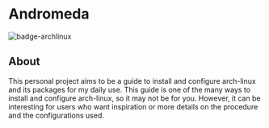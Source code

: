 # Andromeda
![badge-archlinux](https://img.shields.io/badge/Distribution-Arch%20Linux-blue?style=flat-square)

## About
This personal project aims to be a guide to install and configure arch-linux and its packages for my daily use. This guide is one of the many ways to install and configure arch-linux, so it may not be for you. However, it can be interesting for users who want inspiration or more details on the procedure and the configurations used.
